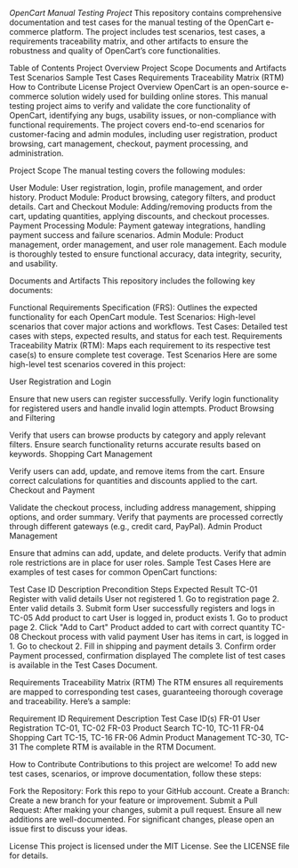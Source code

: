 *OpenCart Manual Testing Project*
This repository contains comprehensive documentation and test cases for the manual testing of the OpenCart e-commerce platform. The project includes test scenarios, test cases, a requirements traceability matrix, and other artifacts to ensure the robustness and quality of OpenCart’s core functionalities.

Table of Contents
Project Overview
Project Scope
Documents and Artifacts
Test Scenarios
Sample Test Cases
Requirements Traceability Matrix (RTM)
How to Contribute
License
Project Overview
OpenCart is an open-source e-commerce solution widely used for building online stores. This manual testing project aims to verify and validate the core functionality of OpenCart, identifying any bugs, usability issues, or non-compliance with functional requirements. The project covers end-to-end scenarios for customer-facing and admin modules, including user registration, product browsing, cart management, checkout, payment processing, and administration.

Project Scope
The manual testing covers the following modules:

User Module: User registration, login, profile management, and order history.
Product Module: Product browsing, category filters, and product details.
Cart and Checkout Module: Adding/removing products from the cart, updating quantities, applying discounts, and checkout processes.
Payment Processing Module: Payment gateway integrations, handling payment success and failure scenarios.
Admin Module: Product management, order management, and user role management.
Each module is thoroughly tested to ensure functional accuracy, data integrity, security, and usability.

Documents and Artifacts
This repository includes the following key documents:

Functional Requirements Specification (FRS): Outlines the expected functionality for each OpenCart module.
Test Scenarios: High-level scenarios that cover major actions and workflows.
Test Cases: Detailed test cases with steps, expected results, and status for each test.
Requirements Traceability Matrix (RTM): Maps each requirement to its respective test case(s) to ensure complete test coverage.
Test Scenarios
Here are some high-level test scenarios covered in this project:

User Registration and Login

Ensure that new users can register successfully.
Verify login functionality for registered users and handle invalid login attempts.
Product Browsing and Filtering

Verify that users can browse products by category and apply relevant filters.
Ensure search functionality returns accurate results based on keywords.
Shopping Cart Management

Verify users can add, update, and remove items from the cart.
Ensure correct calculations for quantities and discounts applied to the cart.
Checkout and Payment

Validate the checkout process, including address management, shipping options, and order summary.
Verify that payments are processed correctly through different gateways (e.g., credit card, PayPal).
Admin Product Management

Ensure that admins can add, update, and delete products.
Verify that admin role restrictions are in place for user roles.
Sample Test Cases
Here are examples of test cases for common OpenCart functions:

Test Case ID	Description	Precondition	Steps	Expected Result
TC-01	Register with valid details	User not registered	1. Go to registration page
2. Enter valid details
3. Submit form	User successfully registers and logs in
TC-05	Add product to cart	User is logged in, product exists	1. Go to product page
2. Click "Add to Cart"	Product added to cart with correct quantity
TC-08	Checkout process with valid payment	User has items in cart, is logged in	1. Go to checkout
2. Fill in shipping and payment details
3. Confirm order	Payment processed, confirmation displayed
The complete list of test cases is available in the Test Cases Document.

Requirements Traceability Matrix (RTM)
The RTM ensures all requirements are mapped to corresponding test cases, guaranteeing thorough coverage and traceability. Here’s a sample:

Requirement ID	Requirement Description	Test Case ID(s)
FR-01	User Registration	TC-01, TC-02
FR-03	Product Search	TC-10, TC-11
FR-04	Shopping Cart	TC-15, TC-16
FR-06	Admin Product Management	TC-30, TC-31
The complete RTM is available in the RTM Document.

How to Contribute
Contributions to this project are welcome! To add new test cases, scenarios, or improve documentation, follow these steps:

Fork the Repository: Fork this repo to your GitHub account.
Create a Branch: Create a new branch for your feature or improvement.
Submit a Pull Request: After making your changes, submit a pull request. Ensure all new additions are well-documented.
For significant changes, please open an issue first to discuss your ideas.

License
This project is licensed under the MIT License. See the LICENSE file for details.
